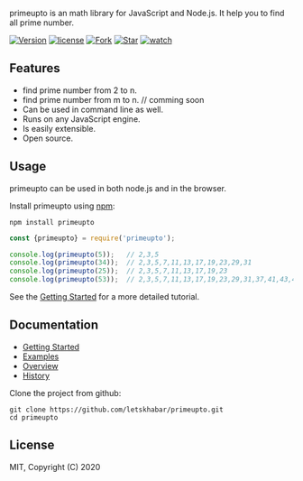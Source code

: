 
primeupto is an math library for JavaScript and Node.js. It help you to find all prime number.

[![Version](https://img.shields.io/npm/v/primeupto)](https://www.npmjs.com/package/primeupto)
[![license](https://img.shields.io/npm/l/primeupto)](https://www.npmjs.com/package/primeupto)
[![Fork](https://img.shields.io/github/forks/letskhabar/primeupto?label=fork&style=social)](https://github.com/letskhabar/primeupto/fork)
[![Star](https://img.shields.io/github/stars/letskhabar/primeupto?style=social)](https://github.com/letskhabar/primeupto/stargazers)
[![watch](https://img.shields.io/github/watchers/letskhabar/primeupto?style=social)](https://github.com/letskhabar/primeupto/watchers)


## Features

- find prime number from 2 to n.
- find prime number from m to n.  // comming soon
- Can be used in command line as well.
- Runs on any JavaScript engine.
- Is easily extensible.
- Open source.

## Usage

primeupto can be used in both node.js and in the browser.

Install primeupto using [npm](https://www.npmjs.com/package/primeupto):

    npm install primeupto


```js
const {primeupto} = require('primeupto');

console.log(primeupto(5));   // 2,3,5
console.log(primeupto(34));  // 2,3,5,7,11,13,17,19,23,29,31
console.log(primeupto(25));  // 2,3,5,7,11,13,17,19,23
console.log(primeupto(53));  // 2,3,5,7,11,13,17,19,23,29,31,37,41,43,47,53

```

See the [Getting Started](https://github.com/letskhabar/primeupto) for a more detailed tutorial.


## Documentation

- [Getting Started](https://github.com/letskhabar/primeupto)
- [Examples](#)
- [Overview](https://github.com/letskhabar/primeupto)
- [History](#)



Clone the project from github:

    git clone https://github.com/letskhabar/primeupto.git
    cd primeupto





## License
MIT,  Copyright (C) 2020